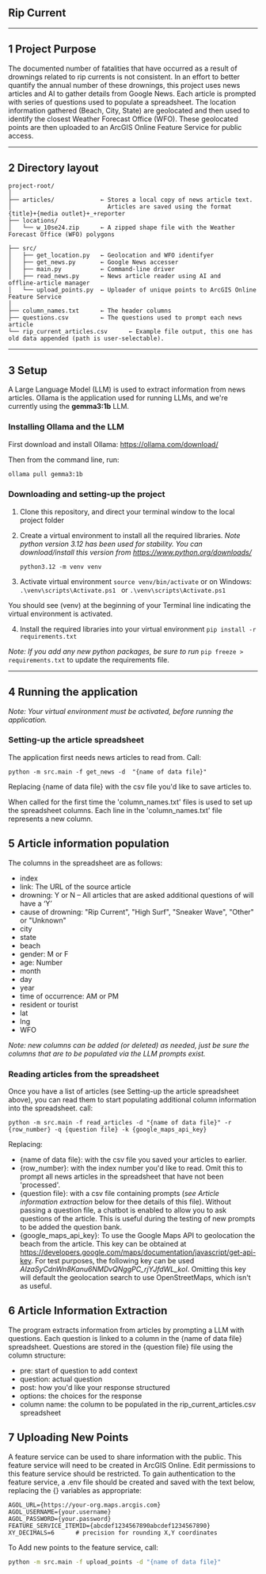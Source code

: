 ## Rip Current

---

## 1 Project Purpose

The documented number of fatalities that have occurred as a result of drownings related to rip currents is not consistent. 
In an effort to better quantify the annual number of these drownings, this project uses news articles and AI to gather details from Google News.
Each article is prompted with series of questions used to populate a spreadsheet.
The location information gathered (Beach, City, State) are geolocated and then used to identify the closest Weather Forecast Office (WFO).
These geolocated points are then uploaded to an ArcGIS Online Feature Service for public access.

---

## 2 Directory layout

```
project‑root/
│
├── articles/             ← Stores a local copy of news article text. 
│                           Articles are saved using the format {title}+{media outlet}+_+reporter
├── locations/
│   └── w_10se24.zip      ← A zipped shape file with the Weather Forecast Office (WFO) polygons

├── src/
│   ├── get_location.py   ← Geolocation and WFO identifyer
│   ├── get_news.py       ← Google News accesser
│   ├── main.py           ← Command‑line driver
│   ├── read_news.py      ← News article reader using AI and offline‑article manager
│   └── upload_points.py  ← Uploader of unique points to ArcGIS Online Feature Service
│
├── column_names.txt      ← The header columns
├── questions.csv         ← The questions used to prompt each news article
└── rip_current_articles.csv      ← Example file output, this one has old data appended (path is user‑selectable).
```

---

## 3 Setup
A Large Language Model (LLM) is used to extract information from news articles. 
Ollama is the application used for running LLMs, and we're currently using the **gemma3:1b** LLM.

### Installing Ollama and the LLM
First download and install Ollama: https://ollama.com/download/

Then from the command line, run: 
```bash
ollama pull gemma3:1b
```

### Downloading and setting-up the project
    
1. Clone this repository, and direct your terminal window to the local project folder 
2. Create a virtual environment to install all the required libraries. 
   *Note python version 3.12 has been used for stability. You can download/install this version  from https://www.python.org/downloads/*
   
    ```python3.12 -m venv venv```
3. Activate virtual environment
    ```source venv/bin/activate```
or on Windows: 
    ```.\venv\scripts\Activate.ps1 ``` or ```.\venv\scripts\Activate.ps1 ```
   
You should see (venv) at the beginning of your Terminal line indicating the virtual environment is activated.

4. Install the required libraries into your virtual environment
```pip install -r requirements.txt```
   
*Note: If you add any new python packages, be sure to run*
```pip freeze > requirements.txt``` 
to update the requirements file.

---
## 4 Running the application
*Note: Your virtual environment must be activated, before running the application.*

### Setting-up the article spreadsheet
The application first needs news articles to read from. Call:
```base
python -m src.main -f get_news -d  "{name of data file}"
```
Replacing {name of data file} with the csv file you'd like to save articles to.

When called for the first time the 'column_names.txt' files is used to set up the spreadsheet columns.
Each line in the 'column_names.txt' file represents a new column.

## 5 Article information population
The columns in the spreadsheet are as follows:

* index
* link: The URL of the source article
* drowning: Y or N – All articles that are asked additional questions of will have a ‘Y’
* cause of drowning: "Rip Current", "High Surf", "Sneaker Wave", "Other" or "Unknown"
* city
* state
* beach
* gender: M or F
* age: Number
* month
* day
* year
* time of occurrence: AM or PM
* resident or tourist
* lat
* lng
* WFO

*Note: new columns can be added (or deleted) as needed, 
just be sure the columns that are to be populated via the LLM prompts exist.*

### Reading articles from the spreadsheet

Once you have a list of articles (see Setting-up the article spreadsheet above), you can read them to start populating additional column information into the spreadsheet.
call:
```
python -m src.main -f read_articles -d "{name of data file}" -r {row_number} -q {question file} -k {google_maps_api_key}
```

Replacing:
- {name of data file}: with the csv file you saved your articles to earlier.
- {row_number}: with the index number you'd like to read. Omit this to prompt all news articles in the spreadsheet that have not been 'processed'.
- {question file}: with a csv file containing prompts (*see Article information extraction* below for thee details of this file).
    Without passing a question file, a chatbot is enabled to allow you to ask questions of the article. 
    This is useful during the testing of new prompts to be added the question bank.
- {google_maps_api_key}: To use the Google Maps API to geolocation the beach from the article. This key can be obtained at https://developers.google.com/maps/documentation/javascript/get-api-key. For test purposes, the following key can be used 
  *AIzaSyCdnWn8Kanu6NMDvQNggPC_rjYJfdWL_koI*. Omitting this key will default the geolocation search to use OpenStreetMaps, which isn't as useful.


## 6 Article Information Extraction
The program extracts information from articles by prompting a LLM with questions.
Each question is linked to a column in the {name of data file} spreadsheet. 
Questions are stored in the {question file} file using the column structure:
* pre: start of question to add context
* question: actual question
* post: how you'd like your response structured
* options: the choices for the response
* column name: the column to be populated in the rip_current_articles.csv spreadsheet

## 7 Uploading New Points
A feature service can be used to share information with the public. 
This feature service will need to be created in ArcGIS Online.
Edit permissions to this feature service should be restricted. 
To gain authentication to the feature service, a .env file should be created and saved with the text below, 
replacing the {} variables as appropriate:
```
AGOL_URL={https://your-org.maps.arcgis.com}
AGOL_USERNAME={your.username}
AGOL_PASSWORD={your.password}
FEATURE_SERVICE_ITEMID={abcdef1234567890abcdef1234567890}
XY_DECIMALS=6      # precision for rounding X,Y coordinates

```

To Add new points to the feature service, call:
```bash
python -m src.main -f upload_points -d "{name of data file}"
```